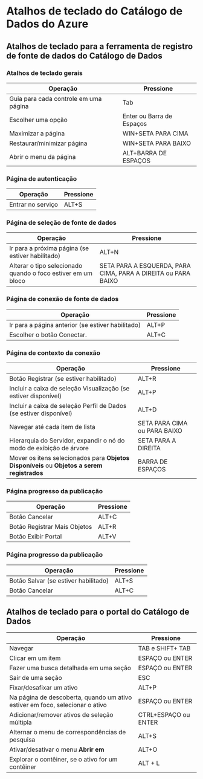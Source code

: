 <properties
	pageTitle="Catálogo de Dados do Azure | Microsoft Azure"
	description="Este artigo mostra os atalhos de teclado para o Catálogo de Dados do Azure."
	services="data-catalog"
	documentationCenter=""
	authors="spelluru"
	manager="NA"
	editor=""
	tags=""/>
<tags
	ms.service="data-catalog"
	ms.devlang="NA"
	ms.topic="article"
	ms.tgt_pltfrm="NA"
	ms.workload="data-catalog"
	ms.date="09/13/2016"
	ms.author="spelluru"/>

# Atalhos de teclado do Catálogo de Dados do Azure

## Atalhos de teclado para a ferramenta de registro de fonte de dados do Catálogo de Dados

### Atalhos de teclado gerais

|Operação|Pressione
|---|---
|Guia para cada controle em uma página|Tab
|Escolher uma opção|Enter ou Barra de Espaços
|Maximizar a página|WIN+SETA PARA CIMA
|Restaurar/minimizar página | WIN+SETA PARA BAIXO
|Abrir o menu da página| ALT+BARRA DE ESPAÇOS


### Página de autenticação

|Operação|Pressione
|---|---
|Entrar no serviço|ALT+S

### Página de seleção de fonte de dados

|Operação|Pressione
|---|---
|Ir para a próxima página (se estiver habilitado)|ALT+N
|Alterar o tipo selecionado quando o foco estiver em um bloco|SETA PARA A ESQUERDA, PARA CIMA, PARA A DIREITA ou PARA BAIXO

### Página de conexão de fonte de dados

|Operação|Pressione
|---|---
|Ir para a página anterior (se estiver habilitado)|ALT+P
|Escolher o botão Conectar.| ALT+C

### Página de contexto da conexão

|Operação|Pressione
|---|---
|Botão Registrar (se estiver habilitado)| ALT+R
|Incluir a caixa de seleção Visualização (se estiver disponível)|ALT+P
|Incluir a caixa de seleção Perfil de Dados (se estiver disponível)|ALT+D
|Navegar até cada item de lista|SETA PARA CIMA ou PARA BAIXO
| Hierarquia do Servidor, expandir o nó do modo de exibição de árvore |SETA PARA A DIREITA
| Mover os itens selecionados para **Objetos Disponíveis** ou **Objetos a serem registrados** | BARRA DE ESPAÇOS

### Página progresso da publicação

|Operação|Pressione
|---|---
|Botão Cancelar|ALT+C
|Botão Registrar Mais Objetos| ALT+R
|Botão Exibir Portal | ALT+V

### Página progresso da publicação

|Operação|Pressione
|---|---
|Botão Salvar (se estiver habilitado)| ALT+S
|Botão Cancelar|ALT+C

## Atalhos de teclado para o portal do Catálogo de Dados

|Operação|Pressione
|---|---
|Navegar| TAB e SHIFT+ TAB
|Clicar em um item| ESPAÇO ou ENTER
|Fazer uma busca detalhada em uma seção| ESPAÇO ou ENTER
|Sair de uma seção| ESC
|Fixar/desafixar um ativo| ALT+P
|Na página de descoberta, quando um ativo estiver em foco, selecionar o ativo| ESPAÇO ou ENTER
|Adicionar/remover ativos de seleção múltipla| CTRL+ESPAÇO ou ENTER
|Alternar o menu de correspondências de pesquisa| ALT+S
|Ativar/desativar o menu **Abrir em** | ALT+O
|Explorar o contêiner, se o ativo for um contêiner | ALT + L

<!---HONumber=AcomDC_0914_2016-->